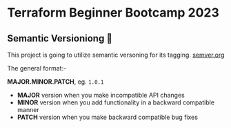 # Terraform Beginner Bootcamp 2023

## Semantic Versioniong :mage:

This project is going to utilize semantic versoning for its tagging.
[semver.org](https://semver.org/)

The general format:-

**MAJOR.MINOR.PATCH**, eg. `1.0.1`

- **MAJOR** version when you make incompatible API changes
- **MINOR** version when you add functionality in a backward compatible manner
- **PATCH** version when you make backward compatible bug fixes